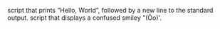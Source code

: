  script that prints “Hello, World”, followed by a new line to the standard output.
 script that displays a confused smiley "(Ôo)'.
 